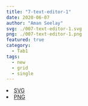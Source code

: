 ```yaml
---
title: "7-text-editor-1"
date: 2020-06-07
author: "Aman Seelay"
svg: ./007-text-editor-1.svg
png: ./007-text-editor-1.png
featured: true
category:
  - Tab1
tags:
  - new
  - grid
  - single
---
```

<li><a href="./007-text-editor-1.svg" download className="btn-svg">SVG</a></li>
<li><a href="./007-text-editor-1.png" download className="btn-png">PNG</a></li>
